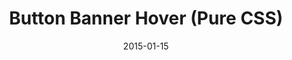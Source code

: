 ---
path: "/blog/button-banner-hover-pure-css/"
date: 2015-01-15
published: true
hero: "../hero.jpg"
title: "Button Banner Hover (Pure CSS)"
url: "https://codepen.io/ActiveCodex/pen/JoWLGY"
type: "codepen"
tech:
    - CSS
tags:
    - banner
    - button
---